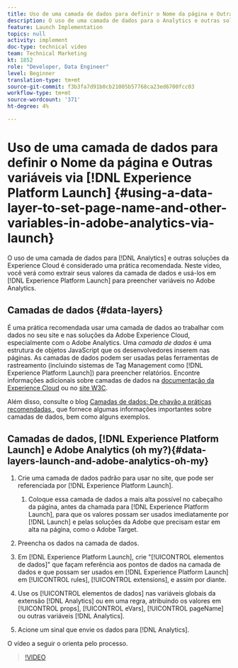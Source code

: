 ```yaml
---
title: Uso de uma camada de dados para definir o Nome da página e Outras variáveis no Adobe Analytics por meio do Launch
description: O uso de uma camada de dados para o Analytics e outras soluções da Experience Cloud é considerado uma prática recomendada. Neste vídeo, você verá como extrair seus valores da camada de dados e usá-los no Launch para preencher variáveis no Adobe Analytics.
feature: Launch Implementation
topics: null
activity: implement
doc-type: technical video
team: Technical Marketing
kt: 1852
role: "Developer, Data Engineer"
level: Beginner
translation-type: tm+mt
source-git-commit: f3b3fa7d91b0cb21005b57768ca23ed6700fcc03
workflow-type: tm+mt
source-wordcount: '371'
ht-degree: 4%

---
```



# Uso de uma camada de dados para definir o Nome da página e Outras variáveis via [!DNL Experience Platform Launch] {#using-a-data-layer-to-set-page-name-and-other-variables-in-adobe-analytics-via-launch}

O uso de uma camada de dados para [!DNL Analytics] e outras soluções da Experience Cloud é considerado uma prática recomendada. Neste vídeo, você verá como extrair seus valores da camada de dados e usá-los em [!DNL Experience Platform Launch] para preencher variáveis no Adobe Analytics.

## Camadas de dados {#data-layers}

É uma prática recomendada usar uma camada de dados ao trabalhar com dados no seu site e nas soluções da Adobe Experience Cloud, especialmente com o Adobe Analytics. Uma _camada de dados_ é uma estrutura de objetos JavaScript que os desenvolvedores inserem nas páginas. As camadas de dados podem ser usadas pelas ferramentas de rastreamento (incluindo sistemas de Tag Management como [!DNL Experience Platform Launch]) para preencher relatórios. Encontre informações adicionais sobre camadas de dados na [documentação da Experience Cloud](https://marketing.adobe.com/resources/help/en_US/sc/implement/ref-data-layer.html) ou no [site W3C](https://www.w3.org/).

Além disso, consulte o blog [Camadas de dados: De chavão a práticas recomendadas,](https://theblog.adobe.com/data-layers-buzzword-best-practice/), que fornece algumas informações importantes sobre camadas de dados, bem como alguns exemplos.

## Camadas de dados, [!DNL Experience Platform Launch] e Adobe Analytics (oh my?){#data-layers-launch-and-adobe-analytics-oh-my}

1. Crie uma camada de dados padrão para usar no site, que pode ser referenciada por [!DNL Experience Platform Launch].

   1. Coloque essa camada de dados a mais alta possível no cabeçalho da página, antes da chamada para [!DNL Experience Platform Launch], para que os valores possam ser usados imediatamente por [!DNL Launch] e pelas soluções da Adobe que precisam estar em alta na página, como o Adobe Target.

1. Preencha os dados na camada de dados.
1. Em [!DNL Experience Platform Launch], crie &quot;[!UICONTROL elementos de dados]&quot; que façam referência aos pontos de dados na camada de dados e que possam ser usados em [!DNL Experience Platform Launch] em [!UICONTROL rules], [!UICONTROL extensions], e assim por diante.
1. Use os [!UICONTROL elementos de dados] nas variáveis globais da extensão [!DNL Analytics] ou em uma regra, atribuindo os valores em [!UICONTROL props], [!UICONTROL eVars], [!UICONTROL pageName] ou outras variáveis [!DNL Analytics].
1. Acione um sinal que envie os dados para [!DNL Analytics].

O vídeo a seguir o orienta pelo processo.

>[!VIDEO](https://video.tv.adobe.com/v/25899/?quality=12)

